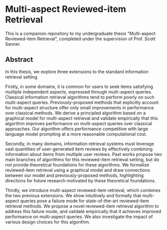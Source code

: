 # Multi-aspect Reviewed-item Retrieval

This is a companion repository to my undergraduate thesis "Multi-aspect Reviewed-item Retrieval", completed under the supervision of Prof. Scott Sanner.

## Abstract

In this thesis, we explore three extensions to the standard information retrieval setting.

Firstly, in some domains, it is common for users to seek items satisfying multiple independent aspects, expressed through multi-aspect queries. Classical information retrieval algorithms tend to perform poorly on such multi-aspect queries. Previously-proposed methods that explicitly account for multi-aspect structure offer only small improvements in performance over classical methods. We derive a principled algorithm based on a graphical model for multi-aspect retrieval and validate empirically that this algorithm improves performance on multi-aspect queries over classical approaches. Our algorithm offers performance competitive with large language model prompting at a more reasonable computational cost.

Secondly, in many domains, information retrieval systems must leverage vast quantities of user-generated item reviews by effectively combining information about items from multiple user reviews. Past works propose two main branches of algorithms for this reviewed-item retrieval setting, but do not provide theoretical foundations for these algorithms. We formalize reviewed-item retrieval using a graphical model and draw connections between our model and previously-proposed methods, highlighting directions for future research motivated by these theoretical foundations.

Thirdly, we introduce multi-aspect reviewed-item retrieval, which combines the two previous extensions. We show intuitively and formally that multi-aspect queries pose a failure mode for state-of-the-art reviewed-item retrieval methods. We propose a novel reviewed-item retrieval algorithm to address this failure mode, and validate empirically that it achieves improved performance on multi-aspect queries. We also investigate the impact of various design choices for this algorithm.
